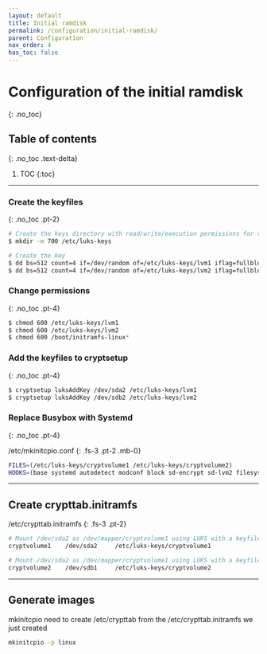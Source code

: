 ```yaml
---
layout: default
title: Initial ramdisk
permalink: /configuration/initial-ramdisk/
parent: Configuration
nav_order: 4
has_toc: false
---
```


# Configuration of the initial ramdisk
{: .no_toc}

## Table of contents
{: .no_toc .text-delta}

1. TOC
{:toc}

---

### Create the keyfiles
{: .no_toc .pt-2}

```bash
# Create the keys directory with read/write/execution permissions for root
$ mkdir -m 700 /etc/luks-keys

# Create the key
$ dd bs=512 count=4 if=/dev/random of=/etc/luks-keys/lvm1 iflag=fullblock
$ dd bs=512 count=4 if=/dev/random of=/etc/luks-keys/lvm2 iflag=fullblock
```

### Change permissions
{: .no_toc .pt-4}

```bash
$ chmod 600 /etc/luks-keys/lvm1
$ chmod 600 /etc/luks-keys/lvm2
$ chmod 600 /boot/initramfs-linux*
```

### Add the keyfiles to cryptsetup
{: .no_toc .pt-4}

```bash
$ cryptsetup luksAddKey /dev/sda2 /etc/luks-keys/lvm1
$ cryptsetup luksAddKey /dev/sdb2 /etc/luks-keys/lvm2
```

### Replace Busybox with Systemd
{: .no_toc .pt-4}

/etc/mkinitcpio.conf
{: .fs-3 .pt-2 .mb-0}

```bash
FILES=(/etc/luks-keys/cryptvolume1 /etc/luks-keys/cryptvolume2)
HOOKS=(base systemd autodetect modconf block sd-encrypt sd-lvm2 filesystems keyboard fsck)
```

---

## Create crypttab.initramfs

/etc/crypttab.initramfs
{: .fs-3 .pt-2}

```bash
# Mount /dev/sda2 as /dev/mapper/cryptvolume1 using LUKS with a keyfile
cryptvolume1    /dev/sda2     /etc/luks-keys/cryptvolume1

# Mount /dev/sda2 as /dev/mapper/cryptvolume1 using LUKS with a keyfile
cryptvolume2    /dev/sdb1     /etc/luks-keys/cryptvolume2
```

---

## Generate images

mkinitcpio need to create /etc/crypttab from the /etc/crypttab.initramfs we just created

```bash
mkinitcpio -p linux
```

